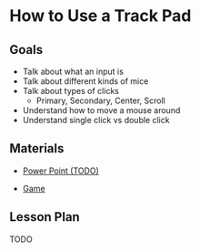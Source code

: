 # How to Use a Track Pad

## Goals

* Talk about what an input is
* Talk about different kinds of mice
* Talk about types of clicks
  * Primary, Secondary, Center, Scroll
* Understand how to move a mouse around
* Understand single click vs double click

## Materials

* [Power Point (TODO)]()

* [Game](TODO)

## Lesson Plan

TODO
